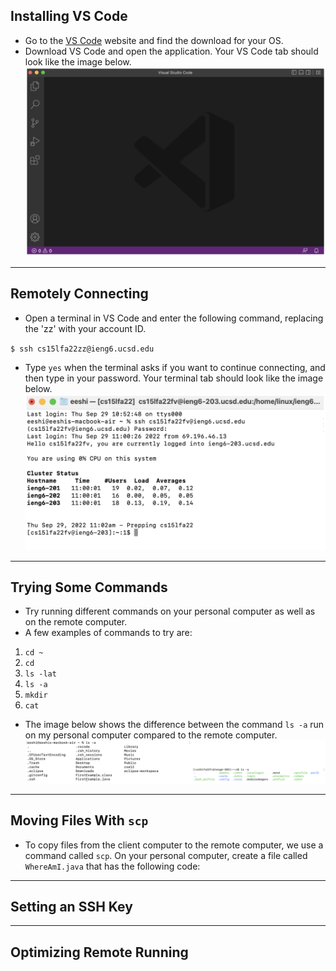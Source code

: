 ## Installing VS Code
* Go to the [VS Code](https://code.visualstudio.com/) website and find the download for your OS.
* Download VS Code and open the application. Your VS Code tab should look like the image below.
![vs code setup screen](vscode.png)

***
## Remotely Connecting
* Open a terminal in VS Code and enter the following command, replacing the 'zz' with your account ID.

`$ ssh cs15lfa22zz@ieng6.ucsd.edu`

* Type `yes` when the terminal asks if you want to continue connecting, and then type in your password. Your terminal tab should look like the image below.
![terminal login screen](terminallogin.png)
***
## Trying Some Commands
* Try running different commands on your personal computer as well as on the remote computer.
* A few examples of commands to try are:
1. `cd ~`
2. `cd`
3. `ls -lat`
4. `ls -a`
5. `mkdir`
6. `cat`

* The image below shows the difference between the command `ls -a` run on my personal computer compared to the remote computer.
![ls -a on personal vs remote](lsa.png)
***
## Moving Files With `scp`
* To copy files from the client computer to the remote computer, we use a command called `scp`. On your personal computer, create a file called `WhereAmI.java` that has the following code:
***
## Setting an SSH Key

***
## Optimizing Remote Running
